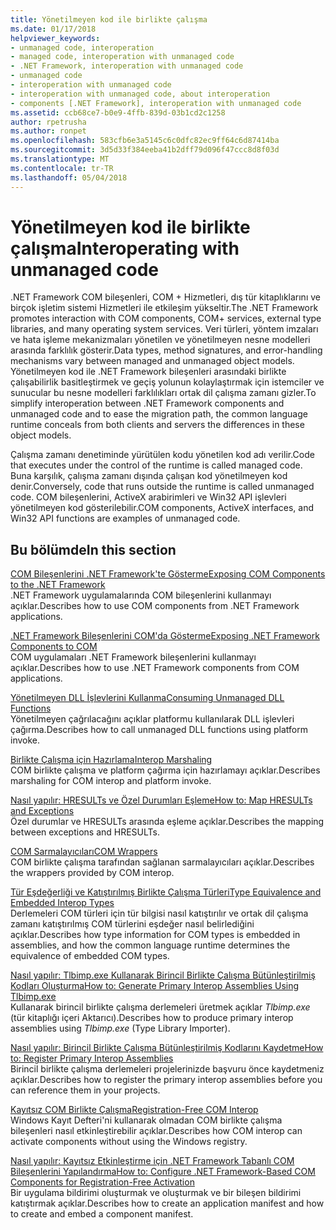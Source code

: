```yaml
---
title: Yönetilmeyen kod ile birlikte çalışma
ms.date: 01/17/2018
helpviewer_keywords:
- unmanaged code, interoperation
- managed code, interoperation with unmanaged code
- .NET Framework, interoperation with unmanaged code
- unmanaged code
- interoperation with unmanaged code
- interoperation with unmanaged code, about interoperation
- components [.NET Framework], interoperation with unmanaged code
ms.assetid: ccb68ce7-b0e9-4ffb-839d-03b1cd2c1258
author: rpetrusha
ms.author: ronpet
ms.openlocfilehash: 583cfb6e3a5145c6c0dfc82ec9ff64c6d87414ba
ms.sourcegitcommit: 3d5d33f384eeba41b2dff79d096f47ccc8d8f03d
ms.translationtype: MT
ms.contentlocale: tr-TR
ms.lasthandoff: 05/04/2018
---
```

# <a name="interoperating-with-unmanaged-code"></a><span data-ttu-id="17b8c-102">Yönetilmeyen kod ile birlikte çalışma</span><span class="sxs-lookup"><span data-stu-id="17b8c-102">Interoperating with unmanaged code</span></span>

<span data-ttu-id="17b8c-103">.NET Framework COM bileşenleri, COM + Hizmetleri, dış tür kitaplıklarını ve birçok işletim sistemi Hizmetleri ile etkileşim yükseltir.</span><span class="sxs-lookup"><span data-stu-id="17b8c-103">The .NET Framework promotes interaction with COM components, COM+ services, external type libraries, and many operating system services.</span></span> <span data-ttu-id="17b8c-104">Veri türleri, yöntem imzaları ve hata işleme mekanizmaları yönetilen ve yönetilmeyen nesne modelleri arasında farklılık gösterir.</span><span class="sxs-lookup"><span data-stu-id="17b8c-104">Data types, method signatures, and error-handling mechanisms vary between managed and unmanaged object models.</span></span> <span data-ttu-id="17b8c-105">Yönetilmeyen kod ile .NET Framework bileşenleri arasındaki birlikte çalışabilirlik basitleştirmek ve geçiş yolunun kolaylaştırmak için istemciler ve sunucular bu nesne modelleri farklılıkları ortak dil çalışma zamanı gizler.</span><span class="sxs-lookup"><span data-stu-id="17b8c-105">To simplify interoperation between .NET Framework components and unmanaged code and to ease the migration path, the common language runtime conceals from both clients and servers the differences in these object models.</span></span>

<span data-ttu-id="17b8c-106">Çalışma zamanı denetiminde yürütülen kodu yönetilen kod adı verilir.</span><span class="sxs-lookup"><span data-stu-id="17b8c-106">Code that executes under the control of the runtime is called managed code.</span></span> <span data-ttu-id="17b8c-107">Buna karşılık, çalışma zamanı dışında çalışan kod yönetilmeyen kod denir.</span><span class="sxs-lookup"><span data-stu-id="17b8c-107">Conversely, code that runs outside the runtime is called unmanaged code.</span></span> <span data-ttu-id="17b8c-108">COM bileşenlerini, ActiveX arabirimleri ve Win32 API işlevleri yönetilmeyen kod gösterilebilir.</span><span class="sxs-lookup"><span data-stu-id="17b8c-108">COM components, ActiveX interfaces, and Win32 API functions are examples of unmanaged code.</span></span>

## <a name="in-this-section"></a><span data-ttu-id="17b8c-109">Bu bölümde</span><span class="sxs-lookup"><span data-stu-id="17b8c-109">In this section</span></span>

[<span data-ttu-id="17b8c-110">COM Bileşenlerini .NET Framework'te Gösterme</span><span class="sxs-lookup"><span data-stu-id="17b8c-110">Exposing COM Components to the .NET Framework</span></span>](exposing-com-components.md)  
<span data-ttu-id="17b8c-111">.NET Framework uygulamalarında COM bileşenlerini kullanmayı açıklar.</span><span class="sxs-lookup"><span data-stu-id="17b8c-111">Describes how to use COM components from .NET Framework applications.</span></span>

[<span data-ttu-id="17b8c-112">.NET Framework Bileşenlerini COM'da Gösterme</span><span class="sxs-lookup"><span data-stu-id="17b8c-112">Exposing .NET Framework Components to COM</span></span>](exposing-dotnet-components-to-com.md)  
<span data-ttu-id="17b8c-113">COM uygulamaları .NET Framework bileşenlerini kullanmayı açıklar.</span><span class="sxs-lookup"><span data-stu-id="17b8c-113">Describes how to use .NET Framework components from COM applications.</span></span>

[<span data-ttu-id="17b8c-114">Yönetilmeyen DLL İşlevlerini Kullanma</span><span class="sxs-lookup"><span data-stu-id="17b8c-114">Consuming Unmanaged DLL Functions</span></span>](consuming-unmanaged-dll-functions.md)  
<span data-ttu-id="17b8c-115">Yönetilmeyen çağrılacağını açıklar platformu kullanılarak DLL işlevleri çağırma.</span><span class="sxs-lookup"><span data-stu-id="17b8c-115">Describes how to call unmanaged DLL functions using platform invoke.</span></span>

[<span data-ttu-id="17b8c-116">Birlikte Çalışma için Hazırlama</span><span class="sxs-lookup"><span data-stu-id="17b8c-116">Interop Marshaling</span></span>](interop-marshaling.md)  
<span data-ttu-id="17b8c-117">COM birlikte çalışma ve platform çağırma için hazırlamayı açıklar.</span><span class="sxs-lookup"><span data-stu-id="17b8c-117">Describes marshaling for COM interop and platform invoke.</span></span>

[<span data-ttu-id="17b8c-118">Nasıl yapılır: HRESULTs ve Özel Durumları Eşleme</span><span class="sxs-lookup"><span data-stu-id="17b8c-118">How to: Map HRESULTs and Exceptions</span></span>](how-to-map-hresults-and-exceptions.md)  
<span data-ttu-id="17b8c-119">Özel durumlar ve HRESULTs arasında eşleme açıklar.</span><span class="sxs-lookup"><span data-stu-id="17b8c-119">Describes the mapping between exceptions and HRESULTs.</span></span>

[<span data-ttu-id="17b8c-120">COM Sarmalayıcıları</span><span class="sxs-lookup"><span data-stu-id="17b8c-120">COM Wrappers</span></span>](com-wrappers.md)  
<span data-ttu-id="17b8c-121">COM birlikte çalışma tarafından sağlanan sarmalayıcıları açıklar.</span><span class="sxs-lookup"><span data-stu-id="17b8c-121">Describes the wrappers provided by COM interop.</span></span>

[<span data-ttu-id="17b8c-122">Tür Eşdeğerliği ve Katıştırılmış Birlikte Çalışma Türleri</span><span class="sxs-lookup"><span data-stu-id="17b8c-122">Type Equivalence and Embedded Interop Types</span></span>](type-equivalence-and-embedded-interop-types.md)  
<span data-ttu-id="17b8c-123">Derlemeleri COM türleri için tür bilgisi nasıl katıştırılır ve ortak dil çalışma zamanı katıştırılmış COM türlerini eşdeğer nasıl belirlediğini açıklar.</span><span class="sxs-lookup"><span data-stu-id="17b8c-123">Describes how type information for COM types is embedded in assemblies, and how the common language runtime determines the equivalence of embedded COM types.</span></span>

[<span data-ttu-id="17b8c-124">Nasıl yapılır: Tlbimp.exe Kullanarak Birincil Birlikte Çalışma Bütünleştirilmiş Kodları Oluşturma</span><span class="sxs-lookup"><span data-stu-id="17b8c-124">How to: Generate Primary Interop Assemblies Using Tlbimp.exe</span></span>](how-to-generate-primary-interop-assemblies-using-tlbimp-exe.md)  
<span data-ttu-id="17b8c-125">Kullanarak birincil birlikte çalışma derlemeleri üretmek açıklar *Tlbimp.exe* (tür kitaplığı içeri Aktarıcı).</span><span class="sxs-lookup"><span data-stu-id="17b8c-125">Describes how to produce primary interop assemblies using *Tlbimp.exe* (Type Library Importer).</span></span>

[<span data-ttu-id="17b8c-126">Nasıl yapılır: Birincil Birlikte Çalışma Bütünleştirilmiş Kodlarını Kaydetme</span><span class="sxs-lookup"><span data-stu-id="17b8c-126">How to: Register Primary Interop Assemblies</span></span>](how-to-register-primary-interop-assemblies.md)  
<span data-ttu-id="17b8c-127">Birincil birlikte çalışma derlemeleri projelerinizde başvuru önce kaydetmeniz açıklar.</span><span class="sxs-lookup"><span data-stu-id="17b8c-127">Describes how to register the primary interop assemblies before you can reference them in your projects.</span></span>

[<span data-ttu-id="17b8c-128">Kayıtsız COM Birlikte Çalışma</span><span class="sxs-lookup"><span data-stu-id="17b8c-128">Registration-Free COM Interop</span></span>](registration-free-com-interop.md)  
<span data-ttu-id="17b8c-129">Windows Kayıt Defteri'ni kullanarak olmadan COM birlikte çalışma bileşenleri nasıl etkinleştirebilir açıklar.</span><span class="sxs-lookup"><span data-stu-id="17b8c-129">Describes how COM interop can activate components without using the Windows registry.</span></span>

[<span data-ttu-id="17b8c-130">Nasıl yapılır: Kayıtsız Etkinleştirme için .NET Framework Tabanlı COM Bileşenlerini Yapılandırma</span><span class="sxs-lookup"><span data-stu-id="17b8c-130">How to: Configure .NET Framework-Based COM Components for Registration-Free Activation</span></span>](configure-net-framework-based-com-components-for-reg.md)  
<span data-ttu-id="17b8c-131">Bir uygulama bildirimi oluşturmak ve oluşturmak ve bir bileşen bildirimi katıştırmak açıklar.</span><span class="sxs-lookup"><span data-stu-id="17b8c-131">Describes how to create an application manifest and how to create and embed a component manifest.</span></span>
